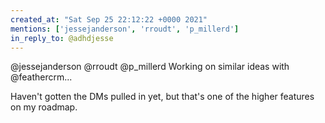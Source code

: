 ```yaml
---
created_at: "Sat Sep 25 22:12:22 +0000 2021"
mentions: ['jessejanderson', 'rroudt', 'p_millerd']
in_reply_to: @adhdjesse
---
```


@jessejanderson @rroudt @p_millerd Working on similar ideas with @feathercrm...

Haven't gotten the DMs pulled in yet, but that's one of the higher features on my roadmap.